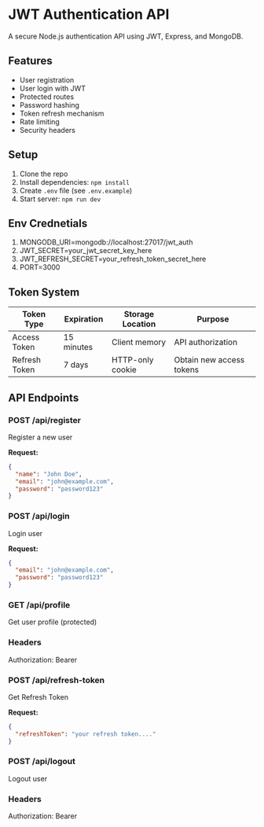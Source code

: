 # JWT Authentication API

A secure Node.js authentication API using JWT, Express, and MongoDB.

## Features

- User registration
- User login with JWT
- Protected routes
- Password hashing
- Token refresh mechanism
- Rate limiting
- Security headers

## Setup

1. Clone the repo
2. Install dependencies: `npm install`
3. Create `.env` file (see `.env.example`)
4. Start server: `npm run dev`

## Env Crednetials

1. MONGODB_URI=mongodb://localhost:27017/jwt_auth
2. JWT_SECRET=your_jwt_secret_key_here
3. JWT_REFRESH_SECRET=your_refresh_token_secret_here
4. PORT=3000

## Token System

| Token Type    | Expiration | Storage Location | Purpose                  |
| ------------- | ---------- | ---------------- | ------------------------ |
| Access Token  | 15 minutes | Client memory    | API authorization        |
| Refresh Token | 7 days     | HTTP-only cookie | Obtain new access tokens |

## API Endpoints

### POST /api/register

Register a new user

**Request:**

```json
{
  "name": "John Doe",
  "email": "john@example.com",
  "password": "password123"
}
```

### POST /api/login

Login user

**Request:**

```json
{
  "email": "john@example.com",
  "password": "password123"
}
```

### GET /api/profile

Get user profile (protected)

### Headers

Authorization: Bearer <token>

### POST /api/refresh-token

Get Refresh Token

**Request:**

```json
{
  "refreshToken": "your refresh token...."
}
```

### POST /api/logout

Logout user

### Headers

Authorization: Bearer <token>
